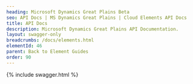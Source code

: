 ```yaml
---
heading: Microsoft Dynamics Great Plains Beta
seo: API Docs | MS Dynamics Great Plains | Cloud Elements API Docs
title: API Docs
description: Microsoft Dynamics Great Plains API Documentation.
layout: swagger-only
breadcrumbs: /docs/elements.html
elementId: 46
parent: Back to Element Guides
order: 90
---
```


{% include swagger.html %}
